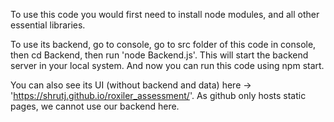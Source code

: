 To use this code you would first need to install node modules, and all other essential libraries.

To use its backend, go to console, go to src folder of this code in console, then cd Backend, then run 'node Backend.js'. This will start the backend server in your local system.
And now you can run this code using npm start.

You can also see its UI (without backend and data) here -> 'https://shrutj.github.io/roxiler_assessment/'. As github only hosts static pages, we cannot use our backend here.
